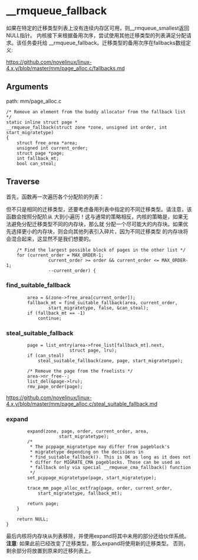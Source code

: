 __rmqueue_fallback
========================================

如果在特定的迁移类型列表上没有连续内存区可用，则__rmqueue_smallest返回NULL指针。
内核接下来根据备用次序，尝试使用其他迁移类型的列表满足分配请求。该任务委托给
__rmqueue_fallback。迁移类型的备用次序在fallbacks数组定义:

https://github.com/novelinux/linux-4.x.y/blob/master/mm/page_alloc.c/fallbacks.md

Arguments
----------------------------------------

path: mm/page_alloc.c
```
/* Remove an element from the buddy allocator from the fallback list */
static inline struct page *
__rmqueue_fallback(struct zone *zone, unsigned int order, int start_migratetype)
{
    struct free_area *area;
    unsigned int current_order;
    struct page *page;
    int fallback_mt;
    bool can_steal;
```

Traverse
----------------------------------------

首先，函数再一次遍历各个分配阶的列表：

但不只是相同的迁移类型，还要考虑备用列表中指定的不同迁移类型。请注意，该函数会按照分配阶从
大到小遍历！这与通常的策略相反，内核的策略是，如果无法避免分配迁移类型不同的内存块，那么就
分配一个尽可能大的内存块。如果优先选择更小的内存块，则会向其他列表引入碎片，因为不同迁移类型
的内存块将会混合起来，这显然不是我们想要的。

```
    /* Find the largest possible block of pages in the other list */
    for (current_order = MAX_ORDER-1;
                current_order >= order && current_order <= MAX_ORDER-1;
                --current_order) {
```

### find_suitable_fallback

```
        area = &(zone->free_area[current_order]);
        fallback_mt = find_suitable_fallback(area, current_order,
                start_migratetype, false, &can_steal);
        if (fallback_mt == -1)
            continue;
```

### steal_suitable_fallback

```
        page = list_entry(area->free_list[fallback_mt].next,
                        struct page, lru);
        if (can_steal)
            steal_suitable_fallback(zone, page, start_migratetype);

        /* Remove the page from the freelists */
        area->nr_free--;
        list_del(&page->lru);
        rmv_page_order(page);
```

https://github.com/novelinux/linux-4.x.y/blob/master/mm/page_alloc.c/steal_suitable_fallback.md

### expand

```
        expand(zone, page, order, current_order, area,
                    start_migratetype);
        /*
         * The pcppage_migratetype may differ from pageblock's
         * migratetype depending on the decisions in
         * find_suitable_fallback(). This is OK as long as it does not
         * differ for MIGRATE_CMA pageblocks. Those can be used as
         * fallback only via special __rmqueue_cma_fallback() function
         */
        set_pcppage_migratetype(page, start_migratetype);

        trace_mm_page_alloc_extfrag(page, order, current_order,
            start_migratetype, fallback_mt);

        return page;
    }

    return NULL;
}
```

最后内核将内存块从列表移除，并使用expand将其中未用的部分还给伙伴系统。
**注意**: 如果此前已经改变了迁移类型，那么expand将使用新的迁移类型。
否则，剩余部分将放置到原来的迁移列表上。